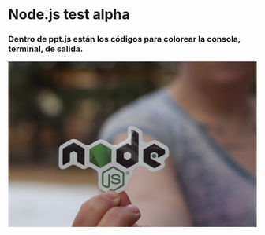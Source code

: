 # Node.js test alpha

### Dentro de ppt.js están los códigos para colorear la consola, terminal, de salida.

![Node Proyect](/node.jpg)
